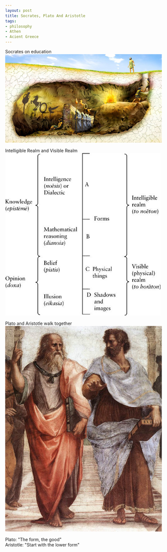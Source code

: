 ```yaml
---
layout: post
title: Socrates, Plato And Aristotle
tags:
- philosophy
- Athen
- Acient Greece
---
```


<!--break-->
Socrates on education
<img src="/images/2017-04-19/plato-allegory-of-the-cave.jpg" alt="Plato Allegory of the Cave">

Intelligible Realm and Visible Realm
<img src="/images/2017-04-19/intelligible-visible.jpg" alt="Intelligible Realm and Visible Realm">

Plato and Aristotle walk together
<img src="/images/2017-04-19/Plato_Aristotle.jpg" >

Plato: "The form, the good"<br>
Aristotle: "Start with the lower form"
